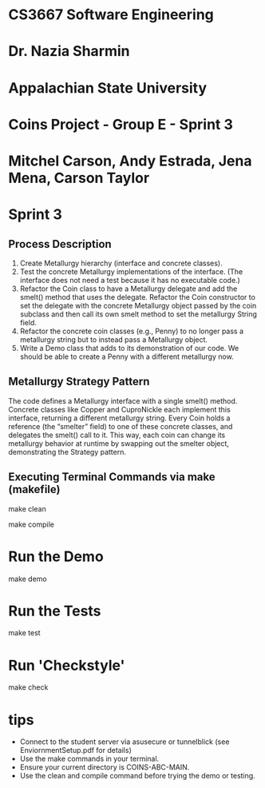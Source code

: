 # CS3667 Software Engineering 
# Dr. Nazia Sharmin
# Appalachian State University

# Coins Project - Group E - Sprint 3
# Mitchel Carson, Andy Estrada, Jena Mena, Carson Taylor

# Sprint 3
## Process Description

1.  Create Metallurgy hierarchy (interface and concrete classes).
2.  Test the concrete Metallurgy implementations of the interface. (The interface does not
need a test because it has no executable code.)
3.  Refactor the Coin class to have a Metallurgy delegate and add the smelt() method that
uses the delegate. Refactor the Coin constructor to set the delegate with the concrete
Metallurgy object passed by the coin subclass and then call its own smelt method to set
the metallurgy String field.
4.  Refactor the concrete coin classes (e.g., Penny) to no longer pass a metallurgy string but
to instead pass a Metallurgy object.
5.  Write a Demo class that adds to its demonstration of our code. We should be able to
create a Penny with a different metallurgy now.

## Metallurgy Strategy Pattern
The code defines a Metallurgy interface with a single smelt() method. Concrete classes like Copper and CuproNickle each implement this interface, returning a different metallurgy string. Every Coin holds a reference (the “smelter” field) to one of these concrete classes, and delegates the smelt() call to it. This way, each coin can change its metallurgy behavior at runtime by swapping out the smelter object, demonstrating the Strategy pattern.

## Executing Terminal Commands via make (makefile)

make clean

make compile

# Run the Demo

make demo

# Run the Tests

make test

# Run 'Checkstyle'

make check

# tips
- Connect to the student server via asusecure or tunnelblick (see EnviornmentSetup.pdf for details)
- Use the make commands in your terminal.
- Ensure your current directory is COINS-ABC-MAIN.
- Use the clean and compile command before trying the demo or testing.

